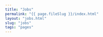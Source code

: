 ```yaml
---
title: "Jobs"
permalink: "{{ page.fileSlug }}/index.html"
layout: "jobs.html"
slug: "jobs"
tags: "pages"
---
```



